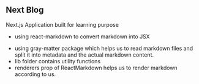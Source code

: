 ## Next Blog

<p> Next.js Application built for learning purpose </p>

- using react-markdown to convert markdown into JSX

* using gray-matter package which helps us to read markdown files and split it into
  metadata and the actual markdown content.
* lib folder contains utility functions
* renderers prop of ReactMarkdown helps us to render markdown according to us.
